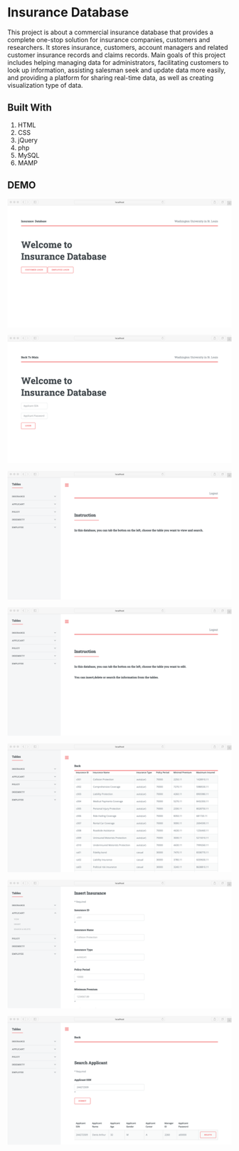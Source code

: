 # Insurance Database

This project is about a commercial insurance database that provides a complete one-stop solution for insurance companies, customers and researchers. It stores insurance, customers, account managers and related customer insurance records and claims records.
Main goals of this project includes helping managing data for administrators, facilitating customers to look up information, assisting salesman seek and update data more easily, and providing a platform for sharing real-time data, as well as creating visualization type of data.

## Built With

1. HTML
2. CSS
3. jQuery
4. php
5. MySQL
6. MAMP



## DEMO

![main-page](./image/main-page.png)

![login-page](./image/login-page.png)

![main-page-after-login](./image/main-page-after-login.png)

![employee](./image/employee.png)

![view](./image/view.png)

![insert](./image/insert.png)

![search-delete](./image/search-delete.png)